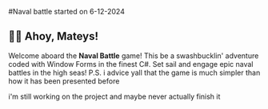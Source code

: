 #Naval battle
started on 6-12-2024

## 🏴‍☠️ Ahoy, Mateys!
Welcome aboard the **Naval Battle** game! This be a swashbucklin' adventure coded with Window Forms in the finest C#. Set sail and engage epic naval battles in the high seas!
P.S. i advice yall that the game is much simpler than how it has been presented before

i'm still working on the project and maybe never actually finish it
